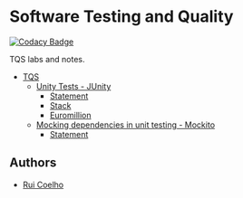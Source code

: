 # Software Testing and Quality
[![Codacy Badge](https://api.codacy.com/project/badge/Grade/e04469c1e4b841a0824c9254c8f22e0d)](https://www.codacy.com?utm_source=github.com&amp;utm_medium=referral&amp;utm_content=user-cube/tqs&amp;utm_campaign=Badge_Grade)

TQS labs and notes. 


- [TQS](#software-testing-and-quality)
  * [Unity Tests - JUnity](https://github.com/user-cube/tqs/tree/master/Lab01)
    + [Statement](https://github.com/user-cube/tqs/blob/master/Lab01/Enunciado.pdf)
    + [Stack](https://github.com/user-cube/tqs/tree/master/Lab01/JUnityTests)
    + [Euromillion](https://github.com/user-cube/tqs/tree/master/Lab01/Euromillion)
  * [Mocking dependencies in unit testing - Mockito](https://github.com/user-cube/tqs/tree/master/Lab02)
    + [Statement](https://github.com/user-cube/tqs/blob/master/Lab02/Enunciado.pdf)

## Authors
- [Rui Coelho](https://github.com/user-cube)